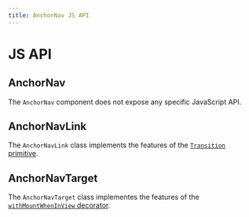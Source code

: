 ```yaml
---
title: AnchorNav JS API
---
```


# JS API

## AnchorNav

The `AnchorNav` component does not expose any specific JavaScript API.

## AnchorNavLink

The `AnchorNavLink` class implements the features of the [`Transition` primitive](/components/primitives/Transition/).

## AnchorNavTarget

The `AnchorNavTarget` class implementes the features of the [`withMountWhenInView` decorator](https://js-toolkit.studiometa.dev/api/decorators/withMountWhenInView.html).
